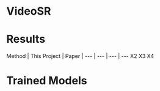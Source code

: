 # VideoSR




# Results
Method | This Project | Paper |
--- | --- | --- | ---
X2
X3
X4
# Trained Models
